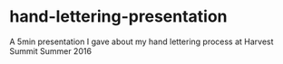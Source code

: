 # hand-lettering-presentation
A 5min presentation I gave about my hand lettering process at Harvest Summit Summer 2016
